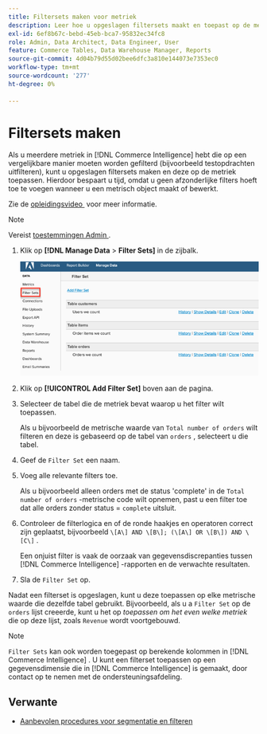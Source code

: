 ```yaml
---
title: Filtersets maken voor metriek
description: Leer hoe u opgeslagen filtersets maakt en toepast op de metriek.
exl-id: 6ef8b67c-bebd-45eb-bca7-95832ec34fc8
role: Admin, Data Architect, Data Engineer, User
feature: Commerce Tables, Data Warehouse Manager, Reports
source-git-commit: 4d04b79d55d02bee6dfc3a810e144073e7353ec0
workflow-type: tm+mt
source-wordcount: '277'
ht-degree: 0%

---
```


# Filtersets maken

Als u meerdere metriek in [!DNL Commerce Intelligence] hebt die op een vergelijkbare manier moeten worden gefilterd (bijvoorbeeld testopdrachten uitfilteren), kunt u opgeslagen filtersets maken en deze op de metriek toepassen. Hierdoor bespaart u tijd, omdat u geen afzonderlijke filters hoeft toe te voegen wanneer u een metrisch object maakt of bewerkt.

Zie de [&#x200B; opleidingsvideo &#x200B;](https://experienceleague.adobe.com/docs/commerce-knowledge-base/kb/how-to/mbi-training-video-filter-sets.html) voor meer informatie.

>[!NOTE]
>
>Vereist [&#x200B; toestemmingen Admin &#x200B;](../../administrator/user-management/user-management.md).

1. Klik op **[!DNL Manage Data** > **Filter Sets]** in de zijbalk.

   ![&#x200B; creeer filterreeksen interface met toevoegen filterplaatoptie &#x200B;](../../assets/create-filter-sets.png)

1. Klik op **[!UICONTROL Add Filter Set]** boven aan de pagina.

1. Selecteer de tabel die de metriek bevat waarop u het filter wilt toepassen.

   Als u bijvoorbeeld de metrische waarde van `Total number of orders` wilt filteren en deze is gebaseerd op de tabel van `orders` , selecteert u die tabel.

1. Geef de `Filter Set` een naam.

1. Voeg alle relevante filters toe.

   Als u bijvoorbeeld alleen orders met de status &#39;complete&#39; in de `Total number of orders` -metrische code wilt opnemen, past u een filter toe dat alle orders zonder status = `complete` uitsluit.

1. Controleer de filterlogica en of de ronde haakjes en operatoren correct zijn geplaatst, bijvoorbeeld `\[A\] AND \[B\]; (\[A\] OR \[B\]) AND \[C\]` .

   Een onjuist filter is vaak de oorzaak van gegevensdiscrepanties tussen [!DNL Commerce Intelligence] -rapporten en de verwachte resultaten.

1. Sla de `Filter Set` op.

Nadat een filterset is opgeslagen, kunt u deze toepassen op elke metrische waarde die dezelfde tabel gebruikt. Bijvoorbeeld, als u a `Filter Set` op de `orders` lijst creeerde, kunt u het op *toepassen om het even welke metriek* die op deze lijst, zoals `Revenue` wordt voortgebouwd.

>[!NOTE]
>
>`Filter Sets` kan ook worden toegepast op berekende kolommen in [!DNL Commerce Intelligence] . U kunt een filterset toepassen op een gegevensdimensie die in [!DNL Commerce Intelligence] is gemaakt, door contact op te nemen met de ondersteuningsafdeling.

## Verwante

* [Aanbevolen procedures voor segmentatie en filteren](../../best-practices/segment-filter.md)
